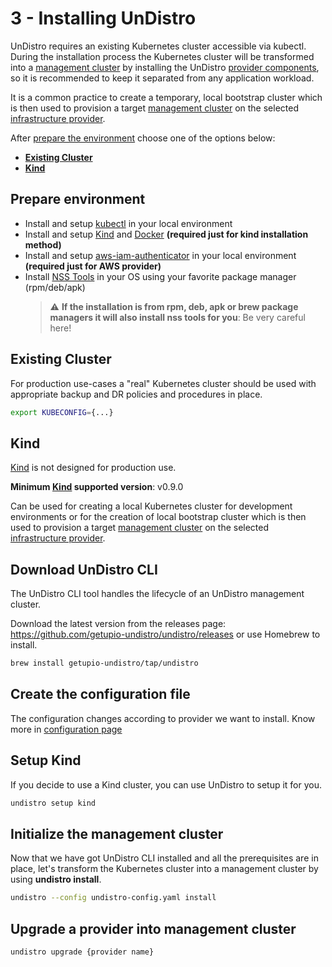 # 3 - Installing UnDistro

UnDistro requires an existing Kubernetes cluster accessible via kubectl. During the installation process
the Kubernetes cluster will be transformed into a [management cluster](./docs#Management-Cluster) by installing the UnDistro [provider components](./docs#Provider-Components), so it
is recommended to keep it separated from any application workload.

It is a common practice to create a temporary, local bootstrap cluster which is then used to provision
a target [management cluster](./docs#management-cluster) on the selected [infrastructure provider](./docs#infrastructure-provider).

After [prepare the environment](./docs#prepare-environment) choose one of the options below:

- [**Existing Cluster**](./docs#existing-cluster)
- [**Kind**](./docs#kind)

## Prepare environment

- Install and setup [kubectl](https://kubernetes.io/docs/tasks/tools/install-kubectl/) in your local environment
- Install and setup [Kind](https://kind.sigs.k8s.io/docs/user/quick-start/#installation) and [Docker](https://www.docker.com/get-started) **(required just for kind installation method)**
- Install and setup [aws-iam-authenticator](https://docs.aws.amazon.com/eks/latest/userguide/install-aws-iam-authenticator.html) in your local environment **(required just for AWS provider)**
- Install [NSS Tools](https://developer.mozilla.org/en-US/docs/Mozilla/Projects/NSS/tools) in your OS using your favorite package manager (rpm/deb/apk)
  > :warning: **If the installation is from rpm, deb, apk or brew package managers it will also install nss tools for you**: Be very careful here!

## Existing Cluster

For production use-cases a "real" Kubernetes cluster should be used with appropriate backup and DR policies and procedures in place.

```bash
export KUBECONFIG={...}
```

## Kind

[Kind](https://kind.sigs.k8s.io/docs/user/quick-start/#installation) is not designed for production use.

**Minimum [Kind](https://kind.sigs.k8s.io/docs/user/quick-start/#installation) supported version**: v0.9.0

Can be used for creating a local Kubernetes cluster for development environments or for the creation of local bootstrap cluster which is then used to provision
a target
[management cluster](./docs#Management-Cluster) on the selected [infrastructure provider](./docs#Infrastructure-Provider).

## Download UnDistro CLI

The UnDistro CLI tool handles the lifecycle of an UnDistro management cluster.

Download the latest version from the releases page: https://github.com/getupio-undistro/undistro/releases or use Homebrew to install.

```bash
brew install getupio-undistro/tap/undistro
```

## Create the configuration file

The configuration changes according to provider we want to install. Know more in [configuration page](./docs#configuration)

##  Setup Kind

If you decide to use a Kind cluster, you can use UnDistro to setup it for you.

```bash
undistro setup kind
```

## Initialize the management cluster

Now that we have got UnDistro CLI installed and all the prerequisites are in place, let's transform the Kubernetes cluster
into a management cluster by using **undistro install**.

```bash
undistro --config undistro-config.yaml install
```

## Upgrade a provider into management cluster

```bash
undistro upgrade {provider name}
```

&nbsp;

&nbsp;
